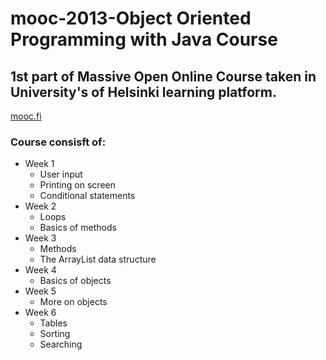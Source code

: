 # mooc-2013-Object Oriented Programming with Java Course
 ## 1st part of Massive Open Online Course taken in University's of Helsinki learning platform.
 [mooc.fi](http://moocfi.github.io/courses/2013/programming-part-1/)
 ### Course consisft of:
* Week 1
  * User input
  * Printing on screen
  * Conditional statements
* Week 2
  * Loops
  * Basics of methods
* Week 3
  * Methods
  * The ArrayList data structure
* Week 4
  * Basics of objects
* Week 5
  * More on objects
* Week 6
  * Tables
  * Sorting
  * Searching
